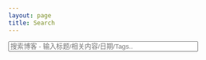 ```yaml
---
layout: page
title: Search
---
```


<!-- HTML elements for search -->
<input type="text" id="search-input" placeholder="搜索博客 - 输入标题/相关内容/日期/Tags.." style="width:380px;"/>
<ul id="results-container"></ul>

<!-- script pointing to jekyll-search.js -->
<script src="{{ site.baseurl }}/assets/simple-jekyll-search.min.js"></script>

<script>
SimpleJekyllSearch({
    searchInput: document.getElementById('search-input'),
    resultsContainer: document.getElementById('results-container'),
    json: '/search.json',
    searchResultTemplate: '<li><a href="{url}" title="{desc}">{title}</a></li>',
    noResultsText: '没有搜索到文章',
    limit: 20,
    fuzzy: false
  })
</script>



